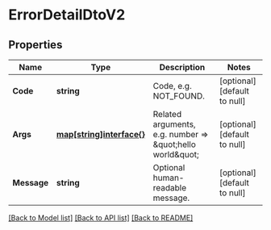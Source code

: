 # ErrorDetailDtoV2

## Properties
Name | Type | Description | Notes
------------ | ------------- | ------------- | -------------
**Code** | **string** | Code, e.g. NOT_FOUND. | [optional] [default to null]
**Args** | [**map[string]interface{}**](interface{}.md) | Related arguments, e.g. number &#x3D;&gt; \&quot;hello world\&quot; | [optional] [default to null]
**Message** | **string** | Optional human-readable message. | [optional] [default to null]

[[Back to Model list]](../README.md#documentation-for-models) [[Back to API list]](../README.md#documentation-for-api-endpoints) [[Back to README]](../README.md)


